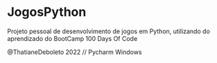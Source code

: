 # JogosPython

Projeto pessoal de desenvolvimento de jogos em Python, utilizando do aprendizado do BootCamp 100 Days Of Code



@ThatianeDeboleto 2022 // Pycharm Windows
